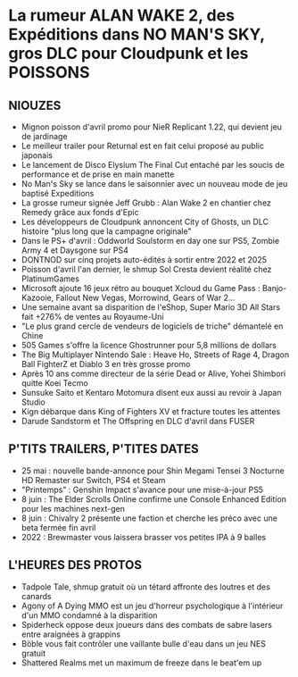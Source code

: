 # La rumeur ALAN WAKE 2, des Expéditions dans NO MAN'S SKY, gros DLC pour Cloudpunk et les POISSONS

## NIOUZES

- Mignon poisson d'avril promo pour NieR Replicant 1.22, qui devient jeu de jardinage
- Le meilleur trailer pour Returnal est en fait celui proposé au public japonais
- Le lancement de Disco Elysium The Final Cut entaché par les soucis de performance et de prise en main manette
- No Man's Sky se lance dans le saisonnier avec un nouveau mode de jeu baptisé Expeditions
- La grosse rumeur signée Jeff Grubb : Alan Wake 2 en chantier chez Remedy grâce aux fonds d'Epic
- Les développeurs de Cloudpunk annoncent City of Ghosts, un DLC histoire "plus long que la campagne originale"
- Dans le PS+ d'avril : Oddworld Soulstorm en day one sur PS5, Zombie Army 4 et Daysgone sur PS4
- DONTNOD sur cinq projets auto-édités à sortir entre 2022 et 2025
- Poisson d'avril l'an dernier, le shmup Sol Cresta devient réalité chez PlatinumGames
- Microsoft ajoute 16 jeux rétro au bouquet Xcloud du Game Pass : Banjo-Kazooie, Fallout New Vegas, Morrowind, Gears of War 2...
- Une semaine avant sa disparition de l'eShop, Super Mario 3D All Stars fait +276% de ventes au Royaume-Uni
- "Le plus grand cercle de vendeurs de logiciels de triche" démantelé en Chine
- 505 Games s'offre la licence Ghostrunner pour 5,8 millions de dollars
- The Big Multiplayer Nintendo Sale : Heave Ho, Streets of Rage 4, Dragon Ball FighterZ et Diablo 3 en très grosse promo
- Après 10 ans comme directeur de la série Dead or Alive, Yohei Shimbori quitte Koei Tecmo 
- Sunsuke Saito et Kentaro Motomura disent eux aussi au revoir à Japan Studio
- Kign débarque dans King of Fighters XV et fracture toutes les attentes
- Darude Sandstorm et The Offspring en DLC d'avril dans FUSER

## P'TITS TRAILERS, P'TITES DATES

- 25 mai : nouvelle bande-annonce pour Shin Megami Tensei 3 Nocturne HD Remaster sur Switch, PS4 et Steam
- "Printemps" : Genshin Impact s'avance pour une mise-à-jour PS5
- 8 juin : The Elder Scrolls Online confirme une Console Enhanced Edition pour les machines next-gen
- 8 juin : Chivalry 2 présente une faction et cherche les préco avec une beta fermée fin avril
- 2022 : Brewmaster vous laissera brasser vos petites IPA à 9 balles

## L'HEURES DES PROTOS

- Tadpole Tale, shmup gratuit où un tétard affronte des loutres et des canards
- Agony of A Dying MMO est un jeu d'horreur psychologique à l'intérieur d'un MMO condamné à la disparition
- Spiderheck oppose deux joueurs dans des combats de sabre lasers entre araignées à grappins
- Böble vous fait contrôler une vaillante bulle d'eau dans un jeu NES gratuit
- Shattered Realms met un maximum de freeze dans le beat'em up

